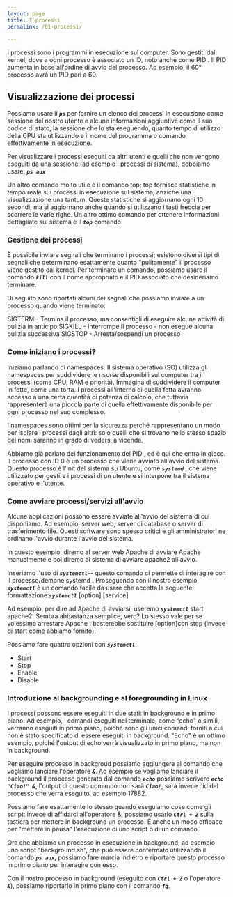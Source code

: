 ```yaml
---
layout: page
title: I processi
permalink: /01-processi/

---
```



I processi sono i programmi in esecuzione sul computer. Sono gestiti dal kernel, dove a ogni processo è associato un ID, noto anche come PID . Il PID aumenta in base all'ordine di avvio del processo. Ad esempio, il 60° processo avrà un PID pari a 60.

## Visualizzazione dei processi

Possiamo usare il ***`ps`*** per fornire un elenco dei processi in esecuzione come sessione del nostro utente e alcune informazioni aggiuntive come il suo codice di stato, la sessione che lo sta eseguendo, quanto tempo di utilizzo della CPU sta utilizzando e il nome del programma o comando effettivamente in esecuzione.

Per visualizzare i processi eseguiti da altri utenti e quelli che non vengono eseguiti da una sessione (ad esempio i processi di sistema), dobbiamo usare: ***`ps aux`***

Un altro comando molto utile è il comando top; top fornisce statistiche in tempo reale sui processi in esecuzione sul sistema, anziché una visualizzazione una tantum. Queste statistiche si aggiornano ogni 10 secondi, ma si aggiornano anche quando si utilizzano i tasti freccia per scorrere le varie righe. Un altro ottimo comando per ottenere informazioni dettagliate sul sistema è il  ***`top`*** comando.

### Gestione dei processi

È possibile inviare segnali che terminano i processi; esistono diversi tipi di segnali che determinano esattamente quanto "pulitamente" il processo viene gestito dal kernel. Per terminare un comando, possiamo usare il comando ***`kill`*** con il nome appropriato e il PID associato che desideriamo terminare. 

Di seguito sono riportati alcuni dei segnali che possiamo inviare a un processo quando viene terminato:

SIGTERM - Termina il processo, ma consentigli di eseguire alcune attività di pulizia in anticipo
SIGKILL - Interrompe il processo - non esegue alcuna pulizia successiva
SIGSTOP - Arresta/sospendi un processo

### Come iniziano i processi?

Iniziamo parlando di namespaces. Il sistema operativo (SO) utilizza gli namespaces per suddividere le risorse disponibili sul computer tra i processi (come CPU, RAM e priorità). Immagina di suddividere il computer in fette, come una torta. I processi all'interno di quella fetta avranno accesso a una certa quantità di potenza di calcolo, che tuttavia rappresenterà una piccola parte di quella effettivamente disponibile per ogni processo nel suo complesso.

I namespaces sono ottimi per la sicurezza perché rappresentano un modo per isolare i processi dagli altri: solo quelli che si trovano nello stesso spazio dei nomi saranno in grado di vedersi a vicenda.

Abbiamo già parlato del funzionamento del PID , ed è qui che entra in gioco. Il processo con ID 0 è un processo che viene avviato all'avvio del sistema. Questo processo è l'init del sistema su Ubuntu, come ***`systemd`*** , che viene utilizzato per gestire i processi di un utente e si interpone tra il sistema operativo e l'utente. 

### Come avviare processi/servizi all'avvio

Alcune applicazioni possono essere avviate all'avvio del sistema di cui disponiamo. Ad esempio, server web, server di database o server di trasferimento file. Questi software sono spesso critici e gli amministratori ne ordinano l'avvio durante l'avvio del sistema.

In questo esempio, diremo al server web Apache di avviare Apache manualmente e poi diremo al sistema di avviare apache2 all'avvio.

Inseriamo l'uso di ***`systemctl`***-- questo comando ci permette di interagire con il processo/demone systemd . Proseguendo con il nostro esempio, ***`systemctl`*** è un comando facile da usare che accetta la seguente formattazione:***`systemctl`*** [option] [service]

Ad esempio, per dire ad Apache di avviarsi, useremo ***`systemctl`*** start apache2. Sembra abbastanza semplice, vero? Lo stesso vale per se volessimo arrestare Apache : basterebbe sostituire [option]con stop (invece di start come abbiamo fornito).

Possiamo fare quattro opzioni con ***`systemctl`***:
- Start
- Stop
- Enable
- Disable

### Introduzione al backgrounding e  al foregrounding  in Linux

I processi possono essere eseguiti in due stati: in background e in primo piano. Ad esempio, i comandi eseguiti nel terminale, come "echo" o simili, verranno eseguiti in primo piano, poiché sono gli unici comandi forniti a cui non è stato specificato di essere eseguiti in background. "Echo" è un ottimo esempio, poiché l'output di echo verrà visualizzato in primo piano, ma non in background.

Per eseguire processo in backgroud possiamo aggiungere al comando che vogliamo lanciare l'operatore ***`&`***. Ad esempio se vogliamo lanciare il background il processo generato dal comando ***`echo`*** possiamo scrivere ***`echo "Ciao!" &`***, l'output di questo comando non sarà ***`Ciao!`***, sarà invece l'id del processo che verrà eseguito, ad esempio 17882.

Possiamo fare esattamente lo stesso quando eseguiamo cose come gli script: invece di affidarci all'operatore &, possiamo usarlo ***`Ctrl + Z`*** sulla tastiera per mettere in background un processo. È anche un modo efficace per "mettere in pausa" l'esecuzione di uno script o di un comando.

Ora che abbiamo un processo in esecuzione in background, ad esempio uno script "background.sh", che può essere confermato utilizzando il comando  ***`ps aux`***, possiamo fare marcia indietro e riportare questo processo in primo piano per interagire con esso.

Con il nostro processo in background (eseguito con  ***`Ctrl + Z`*** o l'operatore ***`&`***), possiamo riportarlo in primo piano con il comando ***`fg`***.